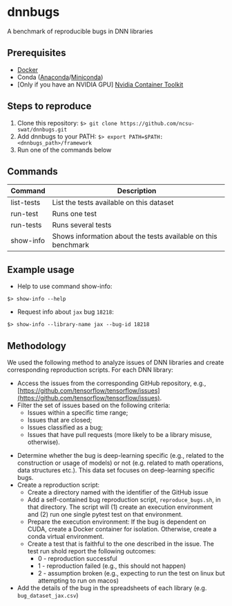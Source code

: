 # dnnbugs
A benchmark of reproducible bugs in DNN libraries

## Prerequisites
- [Docker](https://docs.docker.com/engine/install/)
- Conda ([Anaconda](https://docs.anaconda.com/free/anaconda/install/index.html)/[Miniconda](https://docs.anaconda.com/free/miniconda/miniconda-install/))
- [Only if you have an NVIDIA GPU] [Nvidia Container Toolkit](https://docs.nvidia.com/datacenter/cloud-native/container-toolkit/latest/install-guide.html) 


## Steps to reproduce
1. Clone this repository: ```$> git clone https://github.com/ncsu-swat/dnnbugs.git```
2. Add dnnbugs to your PATH: ```$> export PATH=$PATH:<dnnbugs_path>/framework```
3. Run one of the commands below


## Commands
| Command  | Description |
| -------- | ------- |
| list-tests  | List the tests available on this dataset |
| run-test | Runs one test |
| run-tests | Runs several tests |
| show-info | Shows information about the tests available on this benchmark |


<!---
>>>>>>> f880b48 (organizing framework)
## How to reproduce

- Change the current directory to the specific bug's directory. For example:

```Shell
cd jax/issue_18218
```

- Execute the script "reproduce_bug.sh"

```Shell
./reproduce_bug.sh
```

- Upon successful reproduction, the test should pass. Look for "1
  passed in" towards the end of the output.
  
-->

## Example usage

- Help to use command show-info: 

```Shell
$> show-info --help
```

- Request info about ```jax``` bug ```18218```:

```Shell
$> show-info --library-name jax --bug-id 18218
```

## Methodology

We used the following method to analyze issues of DNN libraries and create corresponding reproduction scripts. For each DNN library:

- Access the issues from the corresponding GitHub repository, e.g., [https://github.com/tensorflow/tensorflow/issues](https://github.com/tensorflow/tensorflow/issues).
- Filter the set of issues based on the following criteria:
	- Issues within a specific time range;
	- Issues that are closed;
	- Issues classified as a bug;
	- Issues that have pull requests (more likely to be a library misuse, otherwise).
<!--- Go to the issues that has a pull request associated with it to avoid bug reports that are merely misuses of the library and instead of a fix, the solution is a workaround (hence no pull requests).
-->
- Determine whether the bug is deep-learning specific (e.g., related to the construction or usage of models) or not (e.g. related to math operations, data structures etc.). This data set focuses on deep-learning specific bugs.
- Create a reproduction script:
	- 	Create a directory named with the identifier of the GitHub issue 
	-  Add a self-contained bug reproduction script, ```reproduce_bugs.sh```, in that directory. The script will (1) create an execution environment and (2) run one single pytest test on that environment.
	- 	Prepare the execution environment: If the bug is dependent on CUDA, create a Docker container for isolation. Otherwise, create a conda virtual environment.
	-  Create a test that is faithful to the one described in the issue. The test run shold report the following outcomes: 
		-  0 - reproduction successful 
		-  1 - reproduction failed (e.g., this should not happen)
		-  2 - assumption broken (e.g., expecting to run the test on linux but attempting to run on macos)<!--	Try to reproduce the bug using a conda enviornment if there is no CUDA dependency. For 
-->
- Add the details of the bug in the spreadsheets of each library (e.g. ```bug_dataset_jax.csv```)
